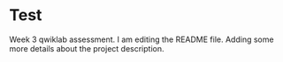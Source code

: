 # Test
Week 3 qwiklab assessment.
I am editing the README file. Adding some more details about the project description.

